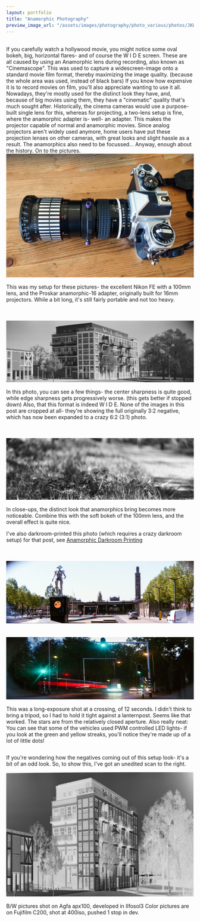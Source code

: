 ```yaml
---
layout: portfolio
title: "Anamorphic Photography"
preview_image_url: "/assets/images/photography/photo_various/photos/JKW_8654bewerkt-8654.tifbewerkt-large-8654webready-8654.jpg"
---
```


<br/>



<div class="ui two column grid">
<div class="column">
If you carefully watch a hollywood movie, you might notice some oval bokeh, big, horizontal flares- and of course the   W I D E   screen. These are all caused by using an Anamorphic lens during recording, also known as "Cinemascope". This was used to capture a widescreen-image onto a standard movie film format, thereby maximizing the image quality. (because the whole area was used, instead of black bars) If you know how expensive it is to record movies on film, you'll also appreciate wanting to use it all. Nowadays, they're mostly used for the distinct look they have, and, because of big movies using them, they have a "cinematic" quality that's much sought after.
Historically, the cinema cameras would use a purpose-built single lens for this, whereas for projecting, a two-lens setup is fine, where the anamorphic adapter is- well- an adapter. This makes the projector capable of normal and anamorphic movies. Since analog projectors aren't widely used anymore, home users have put these projection lenses on other cameras, with great looks and slight hassle as a result. The anamorphics also need to be focussed...
Anyway, enough about the history. On to the pictures.


</div>
<div class="column">
  <img class="ui huge image" src="/assets/images/photography/photo_various/illustrative/DSC_0849webready-0849.jpg"/>

  This was my setup for these pictures- the excellent Nikon FE with a 100mm lens, and the Proskar anamorphic-16 adapter, originally built for 16mm projectors. While a bit long, it's still fairly portable and not too heavy.
</div>
</div>

<br/>
<br/>

<img class="ui huge centered image" src="/assets/images/photography/photo_various/photos/JKW_7741 stretch halfreswebready-.jpg"/>
<br/>

In this photo, you can see a few things- the center sharpness is quite good, while edge sharpness gets progressively worse. (this gets better if stopped down) Also, that this format is indeed  W I D E. None of the images in this post are cropped at all- they're showing the full originally 3:2 negative, which has now been expanded to a crazy 6:2 (3:1) photo.

<br/>
<br/>

<img class="ui huge centered image" src="/assets/images/photography/photo_various/photos/JKW_7751 stretch halfreswebready-.jpg"/>
<br/>

In close-ups, the distinct look that anamorphics bring becomes more noticeable. Combine this with the soft bokeh of the 100mm lens, and the overall effect is quite nice.

I've also darkroom-printed this photo (which requires a crazy darkroom setup) for that post, see [Anamorphic Darkroom Printing](/photography/various/2020-04-20-anamorphic-darkroom-printing)

<br/>
<br/>

<img class="ui huge centered image" src="/assets/images/photography/photo_various/photos/JKW_8676bewerkt-8676.tifbewerkt-large-8676webready-8676.jpg"/>
<br/>


<br/>
<br/>


<img class="ui huge centered image" src="/assets/images/photography/photo_various/photos/JKW_8654bewerkt-8654.tifbewerkt-large-8654webready-8654.jpg"/>
<br/>

This was a long-exposure shot at a crossing, of 12 seconds. I didn't think to bring a tripod, so I had to hold it tight against a lanternpost. Seems like that worked. The stars are from the relatively closed aperture. Also really neat: You can see that some of the vehicles used PWM controlled LED lights- if you look at the green and yellow streaks, you'll notice they're made up of a lot of little dots!

<div class="ui two column grid">
<div class="column">

If you're wondering how the negatives coming out of this setup look- it's a bit of an odd look. So, to show this, I've got an unedited scan to the right.


</div>
<div class="column">
  <img class="ui huge image" src="/assets/images/photography/photo_various/illustrative/JKW_7741webready-7741.jpg"/>

</div>
</div>

B/W pictures shot on Agfa apx100, developed in Ilfosol3
Color pictures are on Fujifilm C200, shot at 400iso, pushed 1 stop in dev.
